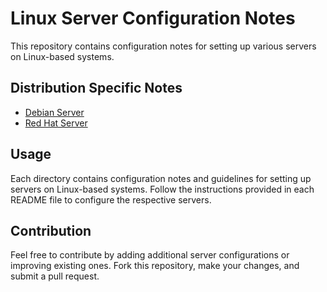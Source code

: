# Linux Server Configuration Notes

This repository contains configuration notes for setting up various servers on Linux-based systems.

## Distribution Specific Notes

- [Debian Server](Debain/README.md)
- [Red Hat Server](Red-Hat/README.md)

## Usage

Each directory contains configuration notes and guidelines for setting up servers on Linux-based systems. Follow the instructions provided in each README file to configure the respective servers.

## Contribution

Feel free to contribute by adding additional server configurations or improving existing ones. Fork this repository, make your changes, and submit a pull request.


